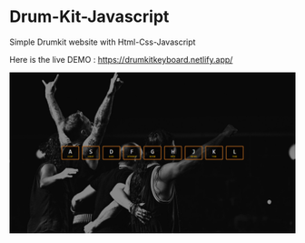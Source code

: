 # Drum-Kit-Javascript
Simple Drumkit website with Html-Css-Javascript

Here is the live DEMO : https://drumkitkeyboard.netlify.app/

<img src="./Drumkit.png" width="550px" >
